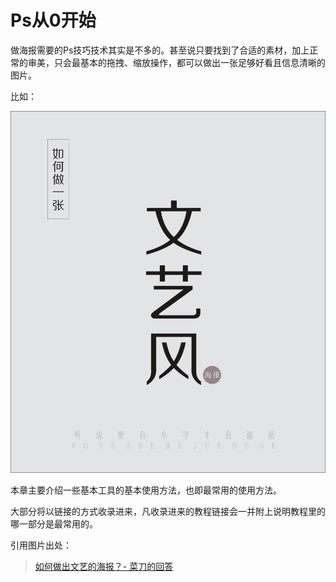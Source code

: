 # Ps从0开始  

做海报需要的Ps技巧技术其实是不多的。甚至说只要找到了合适的素材，加上正常的审美，只会最基本的拖拽、缩放操作，都可以做出一张足够好看且信息清晰的图片。  

比如：

![如何做一张文艺风海报](images/easy.jpg)  



本章主要介绍一些基本工具的基本使用方法，也即最常用的使用方法。  

大部分将以链接的方式收录进来，凡收录进来的教程链接会一并附上说明教程里的哪一部分是最常用的。    



引用图片出处：

> [如何做出文艺的海报？- 菜刀的回答](https://www.zhihu.com/answer/71860616 )  
